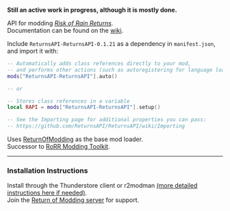 **Still an active work in progress, although it is mostly done.**

API for modding [*Risk of Rain Returns*](https://store.steampowered.com/app/1337520/Risk_of_Rain_Returns/).  
Documentation can be found on the [wiki](https://github.com/ReturnsAPI/ReturnsAPI/wiki).  

Include `ReturnsAPI-ReturnsAPI-0.1.21` as a dependency in `manifest.json`, and import it with:  
```lua
-- Automatically adds class references directly to your mod,
-- and performs other actions (such as autoregistering for language loading)
mods["ReturnsAPI-ReturnsAPI"].auto()

-- or

-- Stores class references in a variable
local RAPI = mods["ReturnsAPI-ReturnsAPI"].setup()

-- See the Importing page for additional properties you can pass:
-- https://github.com/ReturnsAPI/ReturnsAPI/wiki/Importing
```

Uses [ReturnOfModding](https://thunderstore.io/c/risk-of-rain-returns/p/ReturnOfModding/ReturnOfModding/) as the base mod loader.  
Successor to [RoRR Modding Toolkit](https://thunderstore.io/c/risk-of-rain-returns/p/RoRRModdingToolkit/RoRR_Modding_Toolkit/).  

---

### Installation Instructions
Install through the Thunderstore client or r2modman [(more detailed instructions here if needed)](https://return-of-modding.github.io/ModdingWiki/Playing/Getting-Started/).  
Join the [Return of Modding server](https://discord.gg/VjS57cszMq) for support.  
